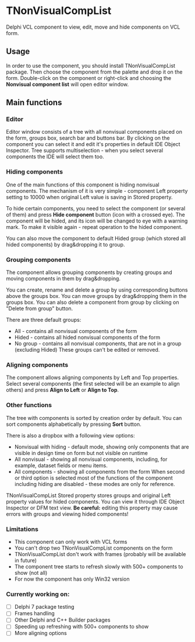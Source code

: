 # TNonVisualCompList
Delphi VCL component to view, edit, move and hide components on VCL form.

## Usage
In order to use the component, you should install TNonVisualCompList package. Then choose the component from the palette and drop it on the form.
Double-click on the component or right-click and choosing the **Nonvisual component list** will open editor window.

## Main functions
### Editor
Editor window consists of a tree with all nonvisual components placed on the form, groups box, search bar and buttons bar.
By clicking on the component you can select it and edit it's properties in default IDE Object Inspector. Tree supports multiselection - when you select several components the IDE will select them too.

### Hiding components
One of the main functions of this component is hiding nonvisual components. The mechanism of it is very simple - component Left property setting to 10000 when original Left value is saving in Stored property.

To hide certain components, you need to select the component (or several of them) and press **Hide component** button (icon with a crossed eye). The component will be hided, and its icon will be changed to eye with a warning mark.
To make it visible again - repeat operation to the hided component.

You can also move the component to default Hided group (which stored all hided components) by drag&dropping it to group.

### Grouping components
The component allows grouping components by creating groups and moving components in them by drag&dropping. 

You can create, rename and delete a group by using corresponding buttons above the groups box. You can move groups by drag&dropping them in the groups box.
You can also delete a component from group by clicking on "Delete from group" button.

There are three default groups: 
- All - contains all nonvisual components of the form
- Hided - contains all hided nonvisual components of the form
- No group - contains all nonvisual components, that are not in a group (excluding Hided)
These groups can't be edited or removed.

### Aligning components
The component allows aligning components by Left and Top properties.
Select several components (the first selected will be an example to align others) and press **Align to Left** or **Align to Top**.

### Other functions
The tree with components is sorted by creation order by default. You can sort components alphabetically by pressing **Sort** button.

There is also a dropbox with a following view options:
- Nonvisual with hiding - default mode, showing only components that are visible in design time on form but not visible on runtime
- All nonvisual - showing all nonvisual components, including, for example, dataset fields or menu items.
- All components - showing all components from the form
When second or third option is selected most of the functions of the component including hiding are disabled - these modes are only for reference.

TNonVisualCompList Stored property stores groups and original Left property values for hided components. You can view it through IDE Object Inspector or DFM text view. 
**Be careful:** editing this property may cause errors with groups and viewing hided components!

### Limitations
- This component can only work with VCL forms
- You can't drop two TNonVisualCompList components on the form 
- TNonVisualCompList don't work with frames (probably will be available in future)
- The component tree starts to refresh slowly with 500+ components to show (not all)
- For now the component has only Win32 version

### Currently working on:
- [ ] Delphi 7 package testing
- [ ] Frames handling
- [ ] Other Delphi and C++ Builder packages
- [ ] Speeding up refreshing with 500+ components to show
- [ ] More aligning options
